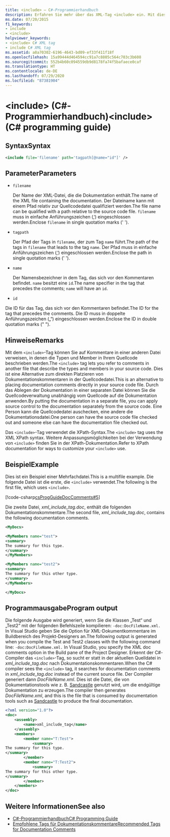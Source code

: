 ```yaml
---
title: <include> – C#-Programmierhandbuch
description: Erfahren Sie mehr über das XML-Tag <include> ein. Mit diesem Tag können Sie auf Kommentare in einer anderen Datei verweisen, die die Typen und Member in Ihrem Quellcode beschreiben.
ms.date: 07/20/2015
f1_keywords:
- include
- <include>
helpviewer_keywords:
- <include> C# XML tag
- include C# XML tag
ms.assetid: a8a70302-6196-4643-bd09-ef33f411f18f
ms.openlocfilehash: 15a99444d464594cc91a7c8805c564c703c3b608
ms.sourcegitcommit: 552b4b60c094559db9d8178fa74f5bafaece0caf
ms.translationtype: HT
ms.contentlocale: de-DE
ms.lasthandoff: 07/29/2020
ms.locfileid: "87381904"
---
```

# <a name="include-c-programming-guide"></a><span data-ttu-id="aafcf-105">\<include> (C#-Programmierhandbuch)</span><span class="sxs-lookup"><span data-stu-id="aafcf-105">\<include> (C# programming guide)</span></span>

## <a name="syntax"></a><span data-ttu-id="aafcf-106">Syntax</span><span class="sxs-lookup"><span data-stu-id="aafcf-106">Syntax</span></span>

```xml
<include file='filename' path='tagpath[@name="id"]' />
```

## <a name="parameters"></a><span data-ttu-id="aafcf-107">Parameter</span><span class="sxs-lookup"><span data-stu-id="aafcf-107">Parameters</span></span>

- `filename`

  <span data-ttu-id="aafcf-108">Der Name der XML-Datei, die die Dokumentation enthält.</span><span class="sxs-lookup"><span data-stu-id="aafcf-108">The name of the XML file containing the documentation.</span></span> <span data-ttu-id="aafcf-109">Der Dateiname kann mit einem Pfad relativ zur Quellcodedatei qualifiziert werden.</span><span class="sxs-lookup"><span data-stu-id="aafcf-109">The file name can be qualified with a path relative to the source code file.</span></span> <span data-ttu-id="aafcf-110">`filename` muss in einfache Anführungszeichen (‚‘) eingeschlossen werden.</span><span class="sxs-lookup"><span data-stu-id="aafcf-110">Enclose `filename` in single quotation marks (' ').</span></span>

- `tagpath`

  <span data-ttu-id="aafcf-111">Der Pfad der Tags in `filename`, der zum Tag `name` führt.</span><span class="sxs-lookup"><span data-stu-id="aafcf-111">The path of the tags in `filename` that leads to the tag `name`.</span></span> <span data-ttu-id="aafcf-112">Der Pfad muss in einfache Anführungszeichen (‚‘) eingeschlossen werden.</span><span class="sxs-lookup"><span data-stu-id="aafcf-112">Enclose the path in single quotation marks (' ').</span></span>

- `name`

  <span data-ttu-id="aafcf-113">Der Namensbezeichner in dem Tag, das sich vor den Kommentaren befindet. `name` besitzt eine `id`.</span><span class="sxs-lookup"><span data-stu-id="aafcf-113">The name specifier in the tag that precedes the comments; `name` will have an `id`.</span></span>

- `id`

<span data-ttu-id="aafcf-114">Die ID für das Tag, das sich vor den Kommentaren befindet.</span><span class="sxs-lookup"><span data-stu-id="aafcf-114">The ID for the tag that precedes the comments.</span></span> <span data-ttu-id="aafcf-115">Die ID muss in doppelte Anführungszeichen („“) eingeschlossen werden.</span><span class="sxs-lookup"><span data-stu-id="aafcf-115">Enclose the ID in double quotation marks (" ").</span></span>

## <a name="remarks"></a><span data-ttu-id="aafcf-116">Hinweise</span><span class="sxs-lookup"><span data-stu-id="aafcf-116">Remarks</span></span>

<span data-ttu-id="aafcf-117">Mit dem `<include>`-Tag können Sie auf Kommentare in einer anderen Datei verweisen, in denen die Typen und Member in Ihrem Quellcode beschrieben werden.</span><span class="sxs-lookup"><span data-stu-id="aafcf-117">The `<include>` tag lets you refer to comments in another file that describe the types and members in your source code.</span></span> <span data-ttu-id="aafcf-118">Dies ist eine Alternative zum direkten Platzieren von Dokumentationskommentaren in der Quellcodedatei.</span><span class="sxs-lookup"><span data-stu-id="aafcf-118">This is an alternative to placing documentation comments directly in your source code file.</span></span> <span data-ttu-id="aafcf-119">Durch das Ablegen der Dokumentation in einer separaten Datei können Sie die Quellcodeverwaltung unabhängig vom Quellcode auf die Dokumentation anwenden.</span><span class="sxs-lookup"><span data-stu-id="aafcf-119">By putting the documentation in a separate file, you can apply source control to the documentation separately from the source code.</span></span> <span data-ttu-id="aafcf-120">Eine Person kann die Quellcodedatei auschecken, eine andere die Dokumentationsdatei.</span><span class="sxs-lookup"><span data-stu-id="aafcf-120">One person can have the source code file checked out and someone else can have the documentation file checked out.</span></span>

<span data-ttu-id="aafcf-121">Das `<include>`-Tag verwendet die XPath-Syntax.</span><span class="sxs-lookup"><span data-stu-id="aafcf-121">The `<include>` tag uses the XML XPath syntax.</span></span> <span data-ttu-id="aafcf-122">Weitere Anpassungsmöglichkeiten bei der Verwendung von `<include>` finden Sie in der XPath-Dokumentation.</span><span class="sxs-lookup"><span data-stu-id="aafcf-122">Refer to XPath documentation for ways to customize your `<include>` use.</span></span>

## <a name="example"></a><span data-ttu-id="aafcf-123">Beispiel</span><span class="sxs-lookup"><span data-stu-id="aafcf-123">Example</span></span>

<span data-ttu-id="aafcf-124">Dies ist ein Beispiel einer Mehrfachdatei.</span><span class="sxs-lookup"><span data-stu-id="aafcf-124">This is a multifile example.</span></span> <span data-ttu-id="aafcf-125">Die folgende Datei ist die erste, die `<include>` verwendet.</span><span class="sxs-lookup"><span data-stu-id="aafcf-125">The following is the first file, which uses `<include>`.</span></span>

[!code-csharp[csProgGuideDocComments#5](~/samples/snippets/csharp/VS_Snippets_VBCSharp/csProgGuideDocComments/CS/DocComments.cs#5)]

<span data-ttu-id="aafcf-126">Die zweite Datei, *xml_include_tag.doc*, enthält die folgenden Dokumentationskommentare.</span><span class="sxs-lookup"><span data-stu-id="aafcf-126">The second file, *xml_include_tag.doc*, contains the following documentation comments.</span></span>

```xml
<MyDocs>

<MyMembers name="test">
<summary>
The summary for this type.
</summary>
</MyMembers>

<MyMembers name="test2">
<summary>
The summary for this other type.
</summary>
</MyMembers>

</MyDocs>
```

## <a name="program-output"></a><span data-ttu-id="aafcf-127">Programmausgabe</span><span class="sxs-lookup"><span data-stu-id="aafcf-127">Program output</span></span>

<span data-ttu-id="aafcf-128">Die folgende Ausgabe wird generiert, wenn Sie die Klassen „Test“ und „Test2“ mit der folgenden Befehlszeile kompilieren: `-doc:DocFileName.xml.` In Visual Studio geben Sie die Option für XML-Dokumentkommentare im Buildbereich des Projekt-Designers an.</span><span class="sxs-lookup"><span data-stu-id="aafcf-128">The following output is generated when you compile the Test and Test2 classes with the following command line: `-doc:DocFileName.xml.` In Visual Studio, you specify the XML doc comments option in the Build pane of the Project Designer.</span></span> <span data-ttu-id="aafcf-129">Erkennt der C#-Compiler das `<include>`-Tag, so sucht er statt in der aktuellen Quelldatei in *xml_include_tag.doc* nach Dokumentationskommentaren.</span><span class="sxs-lookup"><span data-stu-id="aafcf-129">When the C# compiler sees the `<include>` tag, it searches for documentation comments in *xml_include_tag.doc* instead of the current source file.</span></span> <span data-ttu-id="aafcf-130">Der Compiler generiert dann *DocFileName.xml*. Dies ist die Datei, die von Dokumentationstools wie z. B. [Sandcastle](https://github.com/EWSoftware/SHFB) genutzt wird, um die endgültige Dokumentation zu erzeugen.</span><span class="sxs-lookup"><span data-stu-id="aafcf-130">The compiler then generates *DocFileName.xml*, and this is the file that is consumed by documentation tools such as [Sandcastle](https://github.com/EWSoftware/SHFB) to produce the final documentation.</span></span>  
  
```xml
<?xml version="1.0"?>
<doc>
    <assembly>
        <name>xml_include_tag</name>
    </assembly>
    <members>
        <member name="T:Test">
            <summary>
The summary for this type.
</summary>
        </member>
        <member name="T:Test2">
            <summary>
The summary for this other type.
</summary>
        </member>
    </members>
</doc>
```  
  
## <a name="see-also"></a><span data-ttu-id="aafcf-131">Weitere Informationen</span><span class="sxs-lookup"><span data-stu-id="aafcf-131">See also</span></span>

- [<span data-ttu-id="aafcf-132">C#-Programmierhandbuch</span><span class="sxs-lookup"><span data-stu-id="aafcf-132">C# Programming Guide</span></span>](../index.md)
- [<span data-ttu-id="aafcf-133">Empfohlene Tags für Dokumentationskommentare</span><span class="sxs-lookup"><span data-stu-id="aafcf-133">Recommended Tags for Documentation Comments</span></span>](./recommended-tags-for-documentation-comments.md)
